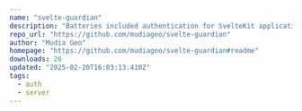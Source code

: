 ```yaml
---
name: "svelte-guardian"
description: "Batteries included authentication for SvelteKit applications."
repo_url: "https://github.com/mudiageo/svelte-guardian"
author: "Mudia Geo"
homepage: "https://github.com/mudiageo/svelte-guardian#readme"
downloads: 26
updated: "2025-02-20T16:03:13.410Z"
tags: 
  - auth
  - server
---
```

